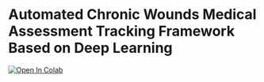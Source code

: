# Automated Chronic Wounds Medical Assessment Tracking Framework Based on Deep Learning

 [![Open In Colab](https://colab.research.google.com/assets/colab-badge.svg)](https://colab.research.google.com/github/simatec-uis/CO2Dnet/blob/main/notebooks/demo_train.ipynb)


